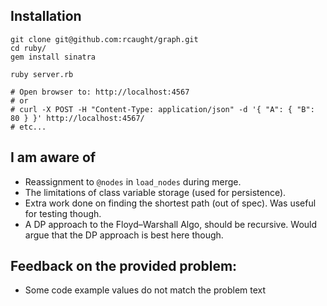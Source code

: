 
## Installation
```
git clone git@github.com:rcaught/graph.git
cd ruby/
gem install sinatra

ruby server.rb

# Open browser to: http://localhost:4567
# or
# curl -X POST -H "Content-Type: application/json" -d '{ "A": { "B": 80 } }' http://localhost:4567/
# etc...
```

## I am aware of
- Reassignment to `@nodes` in `load_nodes` during merge.
- The limitations of class variable storage (used for persistence).
- Extra work done on finding the shortest path (out of spec).  Was useful for testing though.
- A DP approach to the Floyd–Warshall Algo, should be recursive.  Would argue that the DP approach is best here though.

## Feedback on the provided problem:
- Some code example values do not match the problem text
